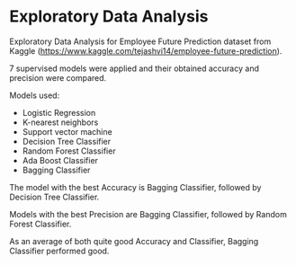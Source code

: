 # Exploratory Data Analysis

Exploratory Data Analysis for Employee Future Prediction dataset from Kaggle (https://www.kaggle.com/tejashvi14/employee-future-prediction). 

7 supervised models were applied and their obtained accuracy and precision were compared.

Models used:  
- Logistic Regression 
- K-nearest neighbors
- Support vector machine
- Decision Tree Classifier
- Random Forest Classifier
- Ada Boost Classifier
- Bagging Classifier


The model with the best Accuracy is Bagging Classifier, followed by Decision Tree Classifier. 

Models with the best Precision are Bagging Classifier, followed by Random Forest Classifier.

As an average of both quite good Accuracy and Classifier, Bagging Classifier performed good.
